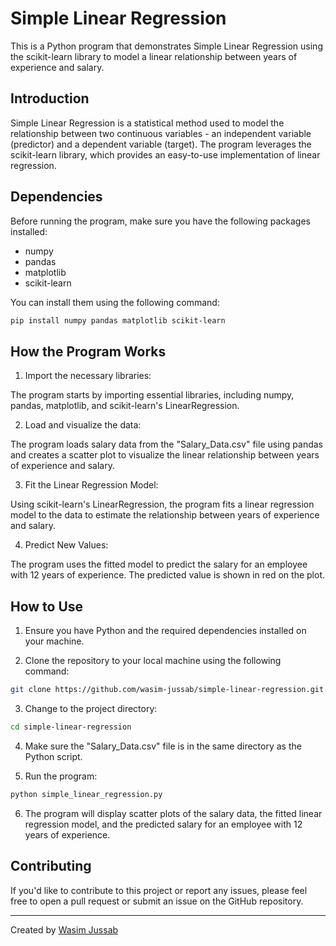 # Simple Linear Regression

This is a Python program that demonstrates Simple Linear Regression using the scikit-learn library to model a linear relationship between years of experience and salary.

## Introduction

Simple Linear Regression is a statistical method used to model the relationship between two continuous variables - an independent variable (predictor) and a dependent variable (target). The program leverages the scikit-learn library, which provides an easy-to-use implementation of linear regression.

## Dependencies

Before running the program, make sure you have the following packages installed:

- numpy
- pandas
- matplotlib
- scikit-learn

You can install them using the following command:

```bash
pip install numpy pandas matplotlib scikit-learn
```

## How the Program Works

1. Import the necessary libraries:

The program starts by importing essential libraries, including numpy, pandas, matplotlib, and scikit-learn's LinearRegression.

2. Load and visualize the data:

The program loads salary data from the "Salary_Data.csv" file using pandas and creates a scatter plot to visualize the linear relationship between years of experience and salary.

3. Fit the Linear Regression Model:

Using scikit-learn's LinearRegression, the program fits a linear regression model to the data to estimate the relationship between years of experience and salary.

4. Predict New Values:

The program uses the fitted model to predict the salary for an employee with 12 years of experience. The predicted value is shown in red on the plot.

## How to Use

1. Ensure you have Python and the required dependencies installed on your machine.

2. Clone the repository to your local machine using the following command:

```bash
git clone https://github.com/wasim-jussab/simple-linear-regression.git
```

3. Change to the project directory:

```bash
cd simple-linear-regression
```

4. Make sure the "Salary_Data.csv" file is in the same directory as the Python script.

5. Run the program:

```bash
python simple_linear_regression.py
```

6. The program will display scatter plots of the salary data, the fitted linear regression model, and the predicted salary for an employee with 12 years of experience.

## Contributing

If you'd like to contribute to this project or report any issues, please feel free to open a pull request or submit an issue on the GitHub repository.

---
Created by [Wasim Jussab](https://github.com/wasim-jussab)
```
